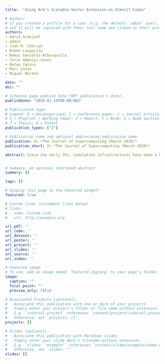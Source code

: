 ```yaml
---
title:  "Using Arm’s Scalable Vector Extension on Stencil Codes"

# Authors
# If you created a profile for a user (e.g. the default `admin` user), write the username (folder name) here 
# and it will be replaced with their full name and linked to their profile.
authors:
- Adrià Armejach
- admin
- Juan M. Cebrian
- Rubén Langarita
- Rekai González-Alberquilla
- Chris Adeniyi-Jones
- Mateo Valero
- Marc Casas
- Miquel Moretó

date: ""
doi: ""

# Schedule page publish date (NOT publication's date).
publishDate: "2020-01-15T00:00:00Z"

# Publication type.
# Legend: 0 = Uncategorized; 1 = Conference paper; 2 = Journal article;
# 3 = Preprint / Working Paper; 4 = Report; 5 = Book; 6 = Book section;
# 7 = Thesis; 8 = Patent
publication_types: ["2"]

# Publication name and optional abbreviated publication name.
publication: In *The Journal of Supercomputing (March 2020)*
publication_short: In *The Journal of Supercomputing (March 2020)*

abstract: Since the early 70s, simulation infrastructures have been a keystone in computer architecture research, providing a fast and reliable way to prototype and evaluate ideas for future computing systems. There are different types of simulators, from most detailed (cycle-accurate) to time-based functional and analytical modeling. Increasing accuracy translates into several orders of magnitude in terms of simulation speed. Yet, a question remains open: are the results derived from the simulation infrastructure representative of a real machine?


# Summary. An optional shortened abstract.
summary: []

tags: []

# Display this page in the Featured widget?
featured: true

# Custom links (uncomment lines below)
# links:
# - name: Custom Link
#   url: http://example.org

url_pdf: ''
url_code: ''
url_dataset: ''
url_poster: ''
url_project: ''
url_slides: ''
url_source: ''
url_video: ''

# Featured image
# To use, add an image named `featured.jpg/png` to your page's folder. 
image:
  caption: ""
  focal_point: ""
  preview_only: false

# Associated Projects (optional).
#   Associate this publication with one or more of your projects.
#   Simply enter your project's folder or file name without extension.
#   E.g. `internal-project` references `content/project/internal-project/index.md`.
#   Otherwise, set `projects: []`.
projects: []

# Slides (optional).
#   Associate this publication with Markdown slides.
#   Simply enter your slide deck's filename without extension.
#   E.g. `slides: "example"` references `content/slides/example/index.md`.
#   Otherwise, set `slides: ""`.
slides: []
---
```

